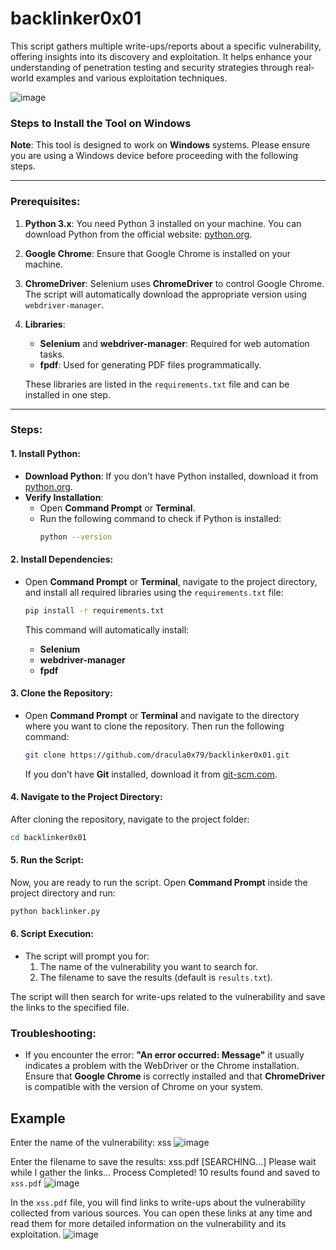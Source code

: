 # backlinker0x01                                                                                
This script gathers multiple write-ups/reports about a specific vulnerability, offering insights into its discovery and exploitation. It helps enhance your understanding of penetration testing and security strategies through real-world examples and various exploitation techniques.

![image](https://github.com/user-attachments/assets/842a3479-5c13-4f5c-aa6d-56cfddafade1)

### Steps to Install the Tool on **Windows**

**Note**: This tool is designed to work on **Windows** systems. Please ensure you are using a Windows device before proceeding with the following steps.

---

### Prerequisites:

1. **Python 3.x**: You need Python 3 installed on your machine. You can download Python from the official website: [python.org](https://www.python.org/downloads/).  
2. **Google Chrome**: Ensure that Google Chrome is installed on your machine.  
3. **ChromeDriver**: Selenium uses **ChromeDriver** to control Google Chrome. The script will automatically download the appropriate version using `webdriver-manager`.  
4. **Libraries**:  
   - **Selenium** and **webdriver-manager**: Required for web automation tasks.  
   - **fpdf**: Used for generating PDF files programmatically.  

   These libraries are listed in the `requirements.txt` file and can be installed in one step.

---

### Steps:

#### 1. Install Python:
- **Download Python**: If you don't have Python installed, download it from [python.org](https://www.python.org/downloads/).  
- **Verify Installation**:
    - Open **Command Prompt** or **Terminal**.
    - Run the following command to check if Python is installed:
      ```bash
      python --version
      ```

#### 2. Install Dependencies:
- Open **Command Prompt** or **Terminal**, navigate to the project directory, and install all required libraries using the `requirements.txt` file:
    ```bash
    pip install -r requirements.txt
    ```

    This command will automatically install:
    - **Selenium**
    - **webdriver-manager**
    - **fpdf**

#### 3. Clone the Repository:
- Open **Command Prompt** or **Terminal** and navigate to the directory where you want to clone the repository. Then run the following command:
    ```bash
    git clone https://github.com/dracula0x79/backlinker0x01.git
    ```

    If you don’t have **Git** installed, download it from [git-scm.com](https://git-scm.com/).

#### 4. Navigate to the Project Directory:
After cloning the repository, navigate to the project folder:
```bash
cd backlinker0x01
```

#### 5. Run the Script:
Now, you are ready to run the script. Open **Command Prompt** inside the project directory and run:

```bash
python backlinker.py
```

#### 6. Script Execution:
- The script will prompt you for:
  1. The name of the vulnerability you want to search for.
  2. The filename to save the results (default is `results.txt`).
  
The script will then search for write-ups related to the vulnerability and save the links to the specified file.

### Troubleshooting:
- If you encounter the error: **"An error occurred: Message"** it usually indicates a problem with the WebDriver or the Chrome installation. Ensure that **Google Chrome** is correctly installed and that **ChromeDriver** is compatible with the version of Chrome on your system.


## Example

Enter the name of the vulnerability: xss
![image](https://github.com/user-attachments/assets/1f6b251c-508f-4311-a913-61e555ebc5b1)

Enter the filename to save the results: xss.pdf
[SEARCHING...] Please wait while I gather the links...
Process Completed! 10 results found and saved to `xss.pdf`
![image](https://github.com/user-attachments/assets/cc371f7e-4ffd-46e5-afda-0d2af97b22b6)

In the `xss.pdf` file, you will find links to write-ups about the vulnerability collected from various sources. You can open these links at any time and read them for more detailed information on the vulnerability and its exploitation.
![image](https://github.com/user-attachments/assets/e3ffe8a6-db50-4d8d-a94a-111cc0ecfef0)




